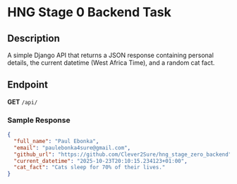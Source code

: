 # HNG Stage 0 Backend Task

## Description
A simple Django API that returns a JSON response containing personal details, the current datetime (West Africa Time), and a random cat fact.

## Endpoint
**GET** `/api/`

### Sample Response
```json
{
  "full_name": "Paul Ebonka",
  "email": "paulebonka4sure@gmail.com",
  "github_url": "https://github.com/Clever2Sure/hng_stage_zero_backend",
  "current_datetime": "2025-10-23T20:10:15.234123+01:00",
  "cat_fact": "Cats sleep for 70% of their lives."
}
